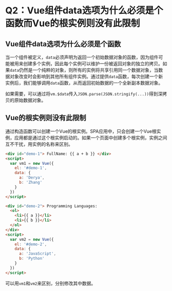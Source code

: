 # Q2：Vue组件data选项为什么必须是个函数而Vue的根实例则没有此限制

## Vue组件data选项为什么必须是个函数

当一个组件被定义，`data`必须声明为返回一个初始数据对象的函数，因为组件可能被用来创建多个实例，因此每个实例可以维护一份被返回对象的独立的拷贝。如果`data`仍然是一个纯粹的对象，则所有的实例将共享引用同一个数据对象，当数据对象改变时会影响到其他所有组件实例。通过提供`data`函数，每次创建一个新实例后，我们能够调用`data`函数，从而返回初始数据的一个全新副本数据对象。

如果需要，可以通过将`vm.$data`传入`JSON.parse(JSON.stringify(...))`得到深拷贝的原始数据对象。

## Vue的根实例则没有此限制

通过构造函数可以创建一个Vue的根实例。SPA应用中，只会创建一个Vue根实例，应用都是通过这个根实例启动的。如果一个页面中创建多个根实例，实例之间互不干扰，用实例的名称来区别。

```html
<div id="demo-1"> FullName: {{ a + b }} </div>
<script>
  var vm1 = new Vue({
    el: '#demo-1',
    data: {
      a: 'Derya',
      b: 'Zhang'
    }
  })
</script>
```

```html
<div id="demo-2"> Programming Languages:
  <ol>
    <li>{{ a }}</li>
    <li>{{ b }}</li>
  </ol>
</div>
<script>
  var vm2 = new Vue({
    el: '#demo-2',
    data: {
      a: 'JavaScript',
      b: 'Python'
    }
  })
</script>
```

可以用`vm1`和`vm2`来区别，分别修改其中数据。
